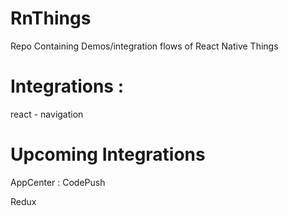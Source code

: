 # RnThings
Repo Containing Demos/integration flows of React Native Things

# Integrations :
react - navigation

# Upcoming Integrations
AppCenter : CodePush

Redux
